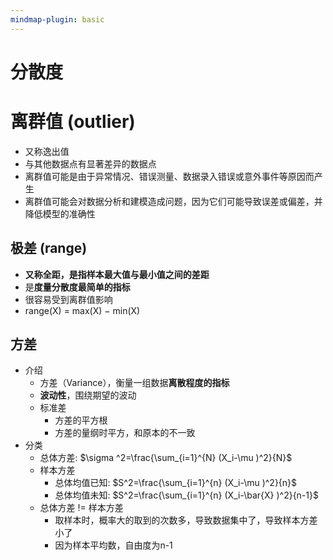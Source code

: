 ```yaml
---
mindmap-plugin: basic
---
```


# 分散度

# 离群值 (outlier)
- 又称逸出值
- 与其他数据点有显著差异的数据点
- 离群值可能是由于异常情况、错误测量、数据录入错误或意外事件等原因而产生
- 离群值可能会对数据分析和建模造成问题，因为它们可能导致误差或偏差，并降低模型的准确性      
## 极差 (range)
- **又称全距，是指样本最大值与最小值之间的差距**
- 是**度量分散度最简单的指标**
- 很容易受到离群值影响
- range(X) = max(X) − min(X)

## 方差
- 介绍
    - 方差（Variance），衡量一组数据**离散程度的指标**
    - **波动性**，围绕期望的波动
    - 标准差
        - 方差的平方根
        - 方差的量纲时平方，和原本的不一致
- 分类
    - 总体方差: $\sigma ^2=\frac{\sum_{i=1}^{N} (X_i-\mu )^2}{N}$
    - 样本方差
        - 总体均值已知: $S^2=\frac{\sum_{i=1}^{n} (X_i-\mu )^2}{n}$
        - 总体均值未知: $S^2=\frac{\sum_{i=1}^{n} (X_i-\bar{X} )^2}{n-1}$
    - 总体方差 != 样本方差
        - 取样本时，概率大的取到的次数多，导致数据集中了，导致样本方差小了
        - 因为样本平均数，自由度为n-1